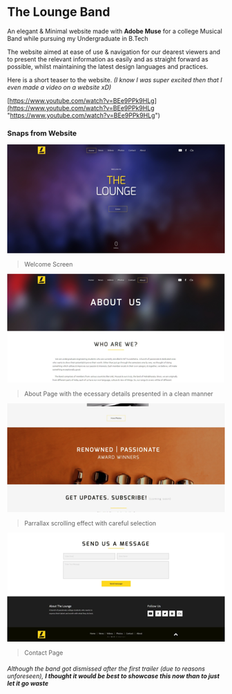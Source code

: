# The Lounge Band
An elegant & Minimal website made with **Adobe Muse** for a college Musical Band while pursuing my Undergraduate in B.Tech

The website aimed at ease of use & navigation for our dearest viewers and to present the relevant information as easily and as straight forward as possible, whilst maintaining the latest design languages and practices.

Here is a short teaser to the website. *(I know I was super excited then that I even made a video on a website xD)*

[https://www.youtube.com/watch?v=BEe9PPk9HLg](https://www.youtube.com/watch?v=BEe9PPk9HLg "https://www.youtube.com/watch?v=BEe9PPk9HLg")

### Snaps from Website
![](images/TL/HomePage.jpg)
  > Welcome Screen


![](images/TL/About.jpg)
  > About Page with the ecessary details presented in a clean manner
  
  
![](images/TL/Home%20-%202.jpg)
  > Parrallax scrolling effect with careful selection
  
  
![](images/TL/Contact.jpg)
  > Contact Page
  

###### Although the band got dismissed after the first trailer *(due to reasons unforeseen)*, **I thought it would be best to showcase this now than to just let it go waste**
